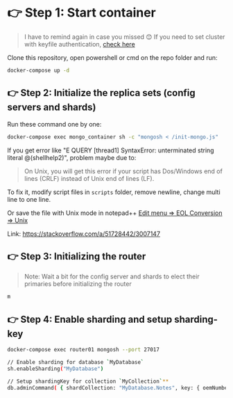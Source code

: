 # 👉 Step 1: Start container

> I have to remind again in case you missed 😊
> If you need to set cluster with keyfile authentication, [check here](https://github.com/minhhungit/mongodb-cluster-docker-compose/tree/Feature/Auth/with-keyfile-auth)

Clone this repository, open powershell or cmd on the repo folder and run:

```bash
docker-compose up -d
```

## 👉 Step 2: Initialize the replica sets (config servers and shards)

Run these command one by one:

```bash
docker-compose exec mongo_container sh -c "mongosh < /init-mongo.js"
```

If you get error like "E QUERY    [thread1] SyntaxError: unterminated string literal @(shellhelp2)", problem maybe due to:

>On Unix, you will get this error if your script has Dos/Windows end of lines (CRLF) instead of Unix end of lines (LF).

To fix it, modify script files in `scripts` folder, remove newline, change multi line to one line.

Or save the file with Unix mode in notepad++ [Edit menu => EOL Conversion => Unix](https://github.com/minhhungit/mongodb-cluster-docker-compose/tree/master/assets/EOL-unix-mode.png)

Link: <https://stackoverflow.com/a/51728442/3007147>

## 👉 Step 3: Initializing the router

>Note: Wait a bit for the config server and shards to elect their primaries before initializing the router

```bash
m
```

## 👉 Step 4: Enable sharding and setup sharding-key

```bash
docker-compose exec router01 mongosh --port 27017

// Enable sharding for database `MyDatabase`
sh.enableSharding("MyDatabase")

// Setup shardingKey for collection `MyCollection`**
db.adminCommand( { shardCollection: "MyDatabase.Notes", key: { oemNumber: "hashed", zipCode: 1, supplierId: 1 } } )

```
